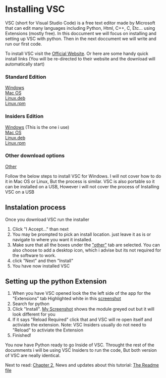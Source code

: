 # Installing VSC

VSC (short for Visual Studio Code) is a free text editor made by Microsoft that can edit many languages including Python, Html, C++, C, Etc...
using Extensions (mostly free). In this doccument we will focus on installing and setting up VSC with python. Then in the next doccument we will write and run our first code.

To install VSC visit the [Official Website](https://code.visualstudio.com/). Or here are some handy quick install links (You will be re-directed to their website and the download will automatically start)

### Standard Edition
[Windows](https://code.visualstudio.com/docs/?dv=win64user)\
[Mac OS](https://code.visualstudio.com/docs/?dv=win64user)\
[Linux.deb](https://code.visualstudio.com/docs/?dv=linux64_deb)\
[Linux.rpm](https://code.visualstudio.com/docs/setup/linux#_rhel-fedora-and-centos-based-distributions)

### Insiders Edition
[Windows](https://code.visualstudio.com/docs/?dv=win64user&build=insiders) (This is the one i use)\
[Mac OS](https://code.visualstudio.com/docs/?dv=osx&build=insiders)\
[Linux.deb](https://code.visualstudio.com/docs/?dv=linux64_deb&build=insiders)\
[Linux.rpm](https://code.visualstudio.com/docs/?dv=linux64_rpm&build=insiders)

### Other download options
[Other](https://code.visualstudio.com/#alt-downloads)

Follow the below steps to install VSC for Windows. I will not cover how to do it in Mac OS or Linux, But the process is similar. VSC is also portable so it can be installed on a USB, However i will not cover the process of Installing VSC on a USB

## Instalation process
Once you download VSC run the installer
1. Click "I Accept..." than next
2. You may be prompted to pick an install location. just leave it as is or navigate to where you want it installed.
3. Make sure that all the boxes under the ["other"](https://github.com/ath0rus/Python-Tutorial/blob/Additional-work/Chapter%201%20-%20The%20Basics/Chapter%201%20Resourses/Photos/Other%20Options.jpg) tab are selected. You can also choose to add a desktop icon, which i advise but its not required for the software to work.
4. click "Next" and then "Install"
5. You have now installed VSC

## Setting up the python Extension
1. When you have VSC opened look the the left side of the app for the "Extensions" tab Highlighted white in this [screenshot](https://github.com/ath0rus/Python-Tutorial/blob/Additional-work/Chapter%201%20-%20The%20Basics/Chapter%201%20Resourses/Photos/Extensions.jpg)
2. Search for python
3. Click "Install". [My Screenshot](https://github.com/ath0rus/Python-Tutorial/blob/Additional-work/Chapter%201%20-%20The%20Basics/Chapter%201%20Resourses/Photos/Python%20Extension.jpg) shows the module greyed out but it will look different for you
4. If it says "Reload Required" click that and VSC will re open itself and activiate the extension. Note: VSC Insiders usually do not need to "Reload" to activiate the Extension
5. Finished!

You now have Python ready to go Inside of VSC. Throught the rest of the documments i will be using VSC Insiders to run the code, But both version of VSC are neally identical.

Next to read: [Chapter 2](../1-Intro.md), News and updates about this tutorial: [The Readme file](../README.md)

